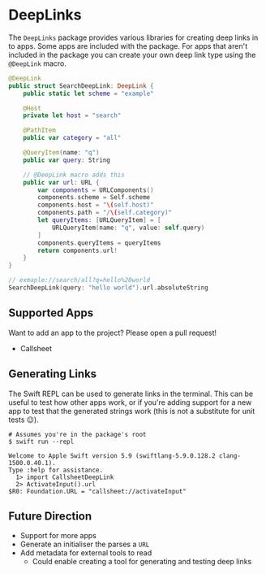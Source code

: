 # DeepLinks

The `DeepLinks` package provides various libraries for creating deep links in to apps. Some apps are included with the package. For apps that aren't included in the package you can create your own deep link type using the `@DeepLink` macro.

```swift
@DeepLink
public struct SearchDeepLink: DeepLink {
    public static let scheme = "example"

    @Host
    private let host = "search"

    @PathItem
    public var category = "all"

    @QueryItem(name: "q")
    public var query: String

    // @DeepLink macro adds this
    public var url: URL {
        var components = URLComponents()
        components.scheme = Self.scheme
        components.host = "\(self.host)"
        components.path = "/\(self.category)"
        let queryItems: [URLQueryItem] = [
            URLQueryItem(name: "q", value: self.query)
        ]
        components.queryItems = queryItems
        return components.url!
    }
}

// exmaple://search/all?q=hello%20world
SearchDeepLink(query: "hello world").url.absoluteString
```

## Supported Apps

Want to add an app to the project? Please open a pull request!

- Callsheet

## Generating Links

The Swift REPL can be used to generate links in the terminal. This can be useful to test how other apps work, or if you're adding support for a new app to test that the generated strings work (this is not a substitute for unit tests 😉).

```shell
# Assumes you're in the package's root
$ swift run --repl
```

```
Welcome to Apple Swift version 5.9 (swiftlang-5.9.0.128.2 clang-1500.0.40.1).
Type :help for assistance.
  1> import CallsheetDeepLink
  2> ActivateInput().url
$R0: Foundation.URL = "callsheet://activateInput"
```

## Future Direction

- Support for more apps
- Generate an initialiser the parses a `URL`
- Add metadata for external tools to read
  - Could enable creating a tool for generating and testing deep links
